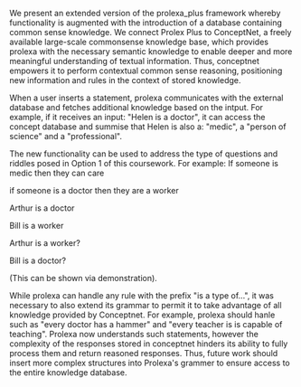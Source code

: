 We present an extended version of the prolexa_plus framework whereby functionality is augmented with the introduction of a database containing common sense knowledge. We connect Prolex Plus to ConceptNet, a freely available large-scale commonsense knowledge base, which  provides prolexa with the necessary semantic knowledge to enable deeper and more meaningful understanding of textual information. Thus, conceptnet empowers it to perform contextual common sense reasoning, positioning new information and rules in the context of stored knowledge.

When a user inserts a statement, prolexa communicates with the external database and fetches additional knowledge based on the intput. For example, if it receives an input: "Helen is a doctor", it can access the concept database and summise that Helen is also a: "medic", a "person of science" and a "professional". 


The new functionality can be used to address the type of questions and riddles posed in Option 1 of this coursework. For example: 
If someone is medic then they can care

if someone is a doctor then they are a worker

Arthur is a doctor

Bill is a worker
 
Arthur is a worker?

Bill is a doctor?

(This can be shown via demonstration).

While prolexa can handle any rule with the prefix "is a type of...", it was necessary to also extend its grammar to permit it to take advantage of all knowledge provided by Conceptnet. For example, prolexa should hanle such as "every doctor has a hammer" and "every teacher is is capable of teaching". Prolexa now understands such statements, however the complexity of the responses stored in conceptnet hinders its ability to fully process them and return reasoned responses. Thus, future work should insert more complex structures into Prolexa's grammer to ensure access to the entire knowledge database. 
